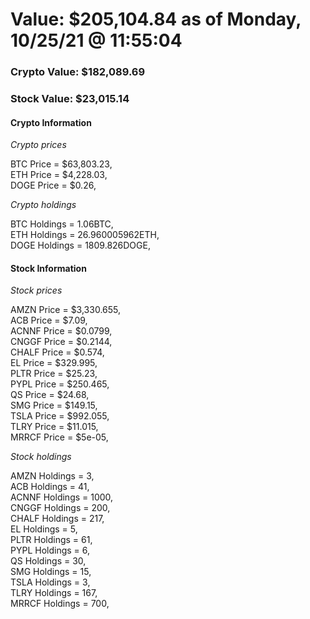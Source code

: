 # Value: $205,104.84 as of Monday, 10/25/21 @ 11:55:04 

### Crypto Value: $182,089.69

### Stock Value: $23,015.14

#### Crypto Information 
*Crypto prices* 

BTC Price = $63,803.23,  
ETH Price = $4,228.03,  
DOGE Price = $0.26,  


*Crypto holdings* 

BTC Holdings = 1.06BTC,  
ETH Holdings = 26.960005962ETH,  
DOGE Holdings = 1809.826DOGE,  


#### Stock Information 

*Stock prices* 

AMZN Price = $3,330.655,  
ACB Price = $7.09,  
ACNNF Price = $0.0799,  
CNGGF Price = $0.2144,  
CHALF Price = $0.574,  
EL Price = $329.995,  
PLTR Price = $25.23,  
PYPL Price = $250.465,  
QS Price = $24.68,  
SMG Price = $149.15,  
TSLA Price = $992.055,  
TLRY Price = $11.015,  
MRRCF Price = $5e-05,  


*Stock holdings* 

AMZN Holdings = 3,  
ACB Holdings = 41,  
ACNNF Holdings = 1000,  
CNGGF Holdings = 200,  
CHALF Holdings = 217,  
EL Holdings = 5,  
PLTR Holdings = 61,  
PYPL Holdings = 6,  
QS Holdings = 30,  
SMG Holdings = 15,  
TSLA Holdings = 3,  
TLRY Holdings = 167,  
MRRCF Holdings = 700,  


